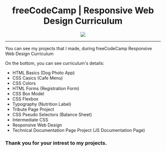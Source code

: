 <h1 align="center">freeCodeCamp | Responsive Web Design Curriculum</h1>

<div align="center"><img src="https://i.pcmag.com/imagery/reviews/01tPXClg2WjLamQzScplH3y-15.fit_scale.size_760x427.v1627670281.png"></div>

---

You can see my projects that I made, during freeCodeCamp Responsive Web Design Curriculum

<p>On the bottom, you can see curriculum's details:</p>

- HTML Basics (Dog Photo App)
- CSS Casics (Cafe Menu)
- CSS Colors
- HTML Forms (Registration Form)
- CSS Box Model
- CSS Flexbox
- Typography (Nutrition Label)
- Tribute Page Project
- CSS Pseudo Selectors (Balance Sheet)
- Intermediate CSS
- Responsive Web Design
- Technical Documentation Page Project (JS Documentation Page)

### Thank you for your intrest to my projects.
